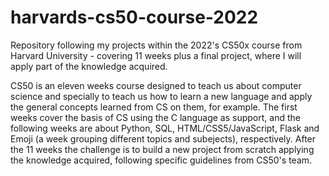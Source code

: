 # harvards-cs50-course-2022

Repository following my projects within the 2022's CS50x course from Harvard University - covering 11 weeks plus a final project, where I will apply part of the knowledge acquired.

CS50 is an eleven weeks course designed to teach us about computer science and specially to teach us how to learn a new language and apply the general concepts learned from CS on them, for example.
The first weeks cover the basis of CS using the C language as support, and the following weeks are about Python, SQL, HTML/CSS5/JavaScript, Flask and Emoji (a week grouping different topics and subejects), respectively.
After the 11 weeks the challenge is to build a new project from scratch applying the knowledge acquired, following specific guidelines from CS50's team.
